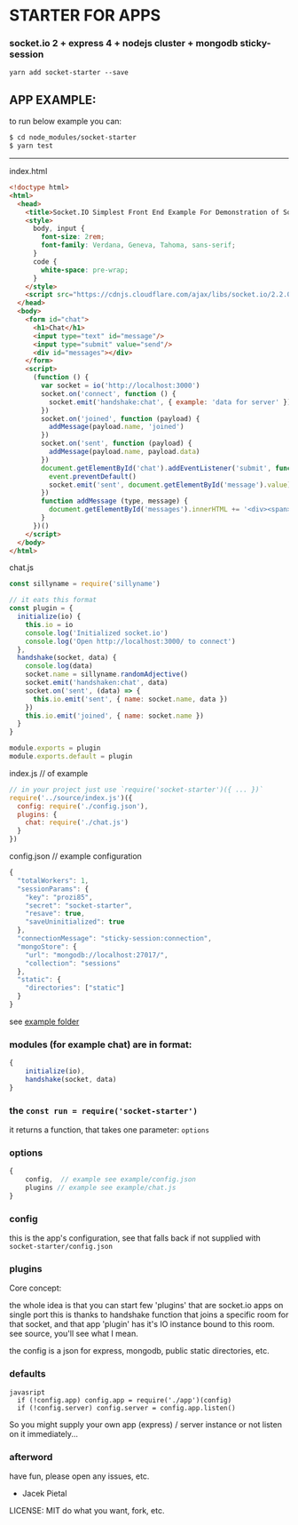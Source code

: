 # STARTER FOR APPS

### socket.io 2 + express 4 + nodejs cluster + mongodb sticky-session

`yarn add socket-starter --save`

## APP EXAMPLE:

to run below example you can:

```bash
$ cd node_modules/socket-starter
$ yarn test
```

----

index.html
```html
<!doctype html>
<html>
  <head>
    <title>Socket.IO Simplest Front End Example For Demonstration of Socket-Starter</title>
    <style>
      body, input {
        font-size: 2rem;
        font-family: Verdana, Geneva, Tahoma, sans-serif;
      }
      code {
        white-space: pre-wrap;
      }
    </style>
    <script src="https://cdnjs.cloudflare.com/ajax/libs/socket.io/2.2.0/socket.io.js"></script>
  </head>
  <body>
    <form id="chat">
      <h1>Chat</h1>
      <input type="text" id="message"/>
      <input type="submit" value="send"/>
      <div id="messages"></div>
    </form>
    <script>
      (function () {
        var socket = io('http://localhost:3000')
        socket.on('connect', function () {
          socket.emit('handshake:chat', { example: 'data for server' })
        })
        socket.on('joined', function (payload) {
          addMessage(payload.name, 'joined')
        })
        socket.on('sent', function (payload) {
          addMessage(payload.name, payload.data)
        })
        document.getElementById('chat').addEventListener('submit', function (event) {
          event.preventDefault()
          socket.emit('sent', document.getElementById('message').value)
        })
        function addMessage (type, message) {
          document.getElementById('messages').innerHTML += '<div><span>' + type + '</span> <code>' + message + '</code></div>\n'
        }
      })()
    </script>
  </body>
</html>
```

chat.js
```javascript
const sillyname = require('sillyname')

// it eats this format
const plugin = {
  initialize(io) {
    this.io = io
    console.log('Initialized socket.io')
    console.log('Open http://localhost:3000/ to connect')
  },
  handshake(socket, data) {
    console.log(data)
    socket.name = sillyname.randomAdjective()
    socket.emit('handshaken:chat', data)
    socket.on('sent', (data) => {
      this.io.emit('sent', { name: socket.name, data })
    })
    this.io.emit('joined', { name: socket.name })
  }
}

module.exports = plugin
module.exports.default = plugin
```

index.js // of example
```javascript
// in your project just use `require('socket-starter')({ ... })`
require('../source/index.js')({
  config: require('./config.json'),
  plugins: {
    chat: require('./chat.js')
  }
})
```

config.json // example configuration
```javascript
{
  "totalWorkers": 1,
  "sessionParams": {
    "key": "prozi85",
    "secret": "socket-starter",
    "resave": true,
    "saveUninitialized": true
  },
  "connectionMessage": "sticky-session:connection",
  "mongoStore": {
    "url": "mongodb://localhost:27017/",
    "collection": "sessions"
  },
  "static": {
    "directories": ["static"]
  }
}
```

see [example folder](https://github.com/Prozi/socket-starter/tree/master/example)


### modules (for example chat) are in format:

```javascript
{ 
    initialize(io), 
    handshake(socket, data)
}
```

### the `const run = require('socket-starter')`

it returns a function, that takes one parameter: `options`

### options

```javascript
{
    config,  // example see example/config.json
    plugins // example see example/chat.js
}
```

### config

this is the app's configuration, see that falls back if not supplied with `socket-starter/config.json`

### plugins

Core concept:

the whole idea is that you can start few 'plugins' that are socket.io apps on single port
this is thanks to handshake function that joins a specific room for that socket, 
and that app 'plugin' has it's IO instance bound to this room. see source, you'll see what I mean.

the config is a json for express, mongodb, public static directories, etc.

### defaults

```
javasript
  if (!config.app) config.app = require('./app')(config)
  if (!config.server) config.server = config.app.listen()
```

So you might supply your own app (express) / server instance
or not listen on it immediately...

### afterword

have fun, please open any issues, etc.

- Jacek Pietal

LICENSE: MIT do what you want, fork, etc.

